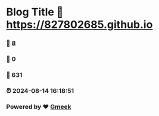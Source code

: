 # Blog Title :link: https://827802685.github.io 
### :page_facing_up: [8](https://827802685.github.io/tag.html) 
### :speech_balloon: 0 
### :hibiscus: 631 
### :alarm_clock: 2024-08-14 16:18:51 
### Powered by :heart: [Gmeek](https://github.com/Meekdai/Gmeek)
